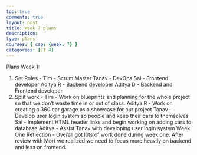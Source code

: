 ```yaml
---
toc: true
comments: true
layout: post
title: Week 7 plans
description:
type: plans
courses: { csp: {week: 7} }
categories: [C1.4]
---
```

Plans Week 1:
1. Set Roles -
Tim - Scrum Master
Tanav - DevOps
Sai - Frontend developer
Aditya R - Backend developer
Aditya D - Backend and Frontend developer
2. Split work -
Tim - Work on blueprints and planning for the whole project so that we don’t
waste time in or out of class.
Aditya R - Work on creating a 360 car garage as a showcase for our project
Tanav - Develop user login system so people and keep their cars to
themselves
Sai - Implement HTML header links and begin working on adding cars to database
Aditya - Assist Tanav with developing user login system
Week One Reflection -
Overall got lots of work done during week one. After review with Mort we
realized we need to focus more heavily on backend and less on frontend.